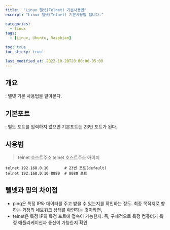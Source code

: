 ```yaml
---
title:  "Linux 텔넷(Telnet) 기본사용법"
excerpt: "Linux 텔넷(Telnet) 기본사용법 입니다."

categories:
  - linux
tags:
  - [Linux, Ubuntu, Raspbian]

toc: true
toc_sticky: true

last_modified_at: 2022-10-20T20:00:00-05:00
---
```


##  개요
: 텔넷 기본 사용법을 알아본다.

## 기본포트
: 별도 포트를 입력하지 않으면 기본포트는 23번 포트가 된다.

## 사용법
> telnet 호스트주소
> telnet 호스트주소 아이피

```
telnet 192.168.0.10       # 23번 포트(default)
telnet 192.168.0.10 8080  # 8080 포트

```

## 텔넷과 핑의 차이점
- ping은 특정 IP와 데이터를 주고 받을 수 있는지를 확인하는 정도. 최종 목적지로 향하는 과정의 네트워크 상태를 확인하는 것이라면, 
- telnet은 특정 IP의 특정 포트에 접속이 가능한지. 즉, 구체적으로 특정 컴퓨터가 특정 애플리케이션과 통신이 가능한지 확인
